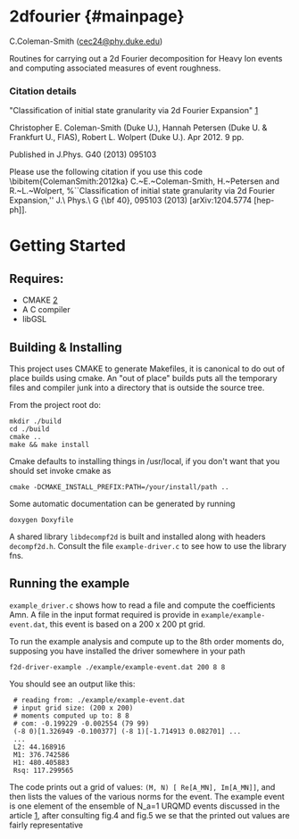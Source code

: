 2dfourier {#mainpage}
=========
C.Coleman-Smith (cec24@phy.duke.edu)

Routines for carrying out a 2d Fourier decomposition for Heavy Ion events  and computing associated measures of event roughness. 

### Citation details
"Classification of initial state granularity via 2d Fourier Expansion" [1]

Christopher E. Coleman-Smith (Duke U.), Hannah Petersen (Duke U. & Frankfurt U., FIAS), Robert L. Wolpert (Duke U.). Apr 2012. 9 pp.

Published in J.Phys. G40 (2013) 095103 

Please use the following citation if you use this code
    \bibitem{ColemanSmith:2012ka} 
    C.~E.~Coleman-Smith, H.~Petersen and R.~L.~Wolpert,
    %``Classification of initial state granularity via 2d Fourier Expansion,''
    J.\ Phys.\ G {\bf 40}, 095103 (2013)
    [arXiv:1204.5774 [hep-ph]].

# Getting Started

## Requires:

* CMAKE [2]
* A C compiler
* libGSL

## Building & Installing

This project uses CMAKE to generate Makefiles, it is canonical to do out of place builds using cmake. An "out of place" builds puts all the temporary files and compiler junk into a directory that is outside the source tree.

From the project root do:

    mkdir ./build
    cd ./build
    cmake ..
    make && make install

Cmake defaults to installing things in /usr/local, if you don't want that you should set invoke cmake as

    cmake -DCMAKE_INSTALL_PREFIX:PATH=/your/install/path ..

Some automatic documentation can be generated by running

    doxygen Doxyfile 

A shared library `libdecompf2d` is built and installed along with headers `decompf2d.h`. Consult the file
`example-driver.c` to see how to use the library fns.

## Running the example

`example_driver.c` shows how to read a file and compute the coefficients Amn. A file in the input format
required is provide in `example/example-event.dat`, this event is based on a 200 x 200 pt grid. 

To run the example analysis and compute up to the 8th order moments do, supposing you have installed the driver somewhere in your path

    f2d-driver-example ./example/example-event.dat 200 8 8

You should see an output like this:

     # reading from: ./example/example-event.dat
     # input grid size: (200 x 200)
     # moments computed up to: 8 8
     # com: -0.199229 -0.002554 (79 99)
     (-8 0)[1.326949 -0.100377] (-8 1)[-1.714913 0.082701] ...
     ...
     L2: 44.168916
     M1: 376.742586
     H1: 480.405883
     Rsq: 117.299565

The code prints out a grid of values: `(M, N) [ Re[A_MN], Im[A_MN]]`, and then lists the values of the various
norms for the event. The example event is one element of the ensemble of N_a=1 URQMD events discussed in the
article [1], after consulting fig.4 and fig.5 we se that the printed out values are fairly representative


[1]: http://arxiv.org/abs/arXiv:1204.5774
[2]: http://www.cmake.org/


